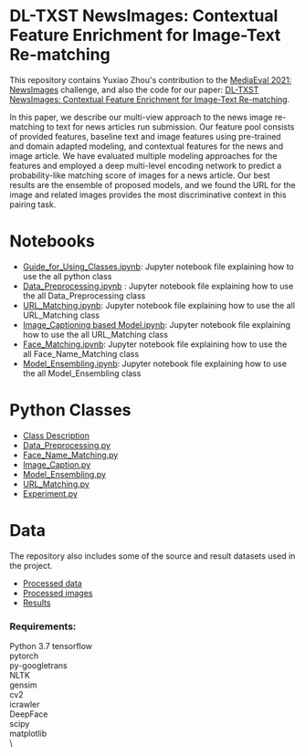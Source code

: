# DL-TXST NewsImages: Contextual Feature Enrichment for Image-Text Re-matching

This repository contains Yuxiao Zhou's contribution to the [MediaEval 2021: NewsImages](https://multimediaeval.github.io/editions/2021/tasks/newsimages/) challenge, and also the code for our paper: [DL-TXST NewsImages: Contextual Feature Enrichment for Image-Text Re-matching](https://2021.multimediaeval.com/paper49.pdf).

In this paper, we describe our multi-view approach to the news image re-matching to text for news articles run submission. Our feature pool consists of provided features, baseline text and image features using pre-trained and domain adapted modeling, and contextual features for the news and image article. We have evaluated multiple modeling approaches for the features and employed a deep multi-level encoding network to predict a probability-like matching score of images for a news article. Our best results are the ensemble of proposed models, and we found the URL for the image and related images provides the most discriminative context in this pairing task.

# Notebooks

- [Guide_for_Using_Classes.ipynb](https://github.com/minazhou2020/NewsImage/blob/main/notebooks/Guide_for_Using_Classes.ipynb): Jupyter notebook file explaining how to use the all python class
- [Data_Preprocessing.ipynb](https://github.com/minazhou2020/NewsImage/blob/main/notebooks/Data_Preprocessing.ipynb) : Jupyter notebook file explaining how to use the all Data_Preprocessing class
- [URL_Matching.ipynb](https://github.com/minazhou2020/NewsImage/blob/main/notebooks/URL_Matching.ipynb): Jupyter notebook file explaining how to use the all URL_Matching class
- [Image_Captioning based Model.ipynb](https://github.com/minazhou2020/NewsImage/blob/main/notebooks/Image_Captioning%20based%20Model.ipynb): Jupyter notebook file explaining how to use the all URL_Matching class
- [Face_Matching.ipynb](https://github.com/minazhou2020/NewsImage/blob/main/notebooks/Face_Matching.ipynb): Jupyter notebook file explaining how to use the all Face_Name_Matching class
- [Model_Ensembling.ipynb](https://github.com/minazhou2020/NewsImage/blob/main/notebooks/Model_Ensembling.ipynb): Jupyter notebook file explaining how to use the all Model_Ensembling class

# Python Classes

- [Class Description](https://github.com/minazhou2020/NewsImage/blob/main/Class_Description.md)
- [Data_Preprocessing.py](https://github.com/minazhou2020/NewsImage/blob/main/src/Data_Preprocessing.py)  
- [Face_Name_Matching.py](https://github.com/minazhou2020/NewsImage/blob/main/src/Face_Name_Matching.py)  
- [Image_Caption.py](https://github.com/minazhou2020/NewsImage/blob/main/src/Image_Caption.py)  
- [Model_Ensembling.py](https://github.com/minazhou2020/NewsImage/blob/main/src/Model_Ensembling.py)  
- [URL_Matching.py](https://github.com/minazhou2020/NewsImage/blob/main/src/URL_Matching.py)
- [Experiment.py](https://github.com/minazhou2020/NewsImage/blob/main/src/Experiment.py)  

# Data

The repository also includes some of the source and result datasets used in the project.

- [Processed data](https://git.txstate.edu/CS7311/FIREWHEEL/tree/master/Yuxiao/processed_data/data)
- [Processed images](https://git.txstate.edu/CS7311/FIREWHEEL/tree/master/Yuxiao/processed_data/img)
- [Results](https://git.txstate.edu/CS7311/FIREWHEEL/tree/master/Yuxiao/result)

### Requirements:

Python 3.7
tensorflow\
pytorch\
py-googletrans\
NLTK\
gensim\
cv2\
icrawler\
DeepFace\
scipy\
matplotlib\
\

##### 